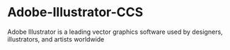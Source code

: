 # Adobe-Illustrator-CCS
Adobe Illustrator is a leading vector graphics software used by designers, illustrators, and artists worldwide
